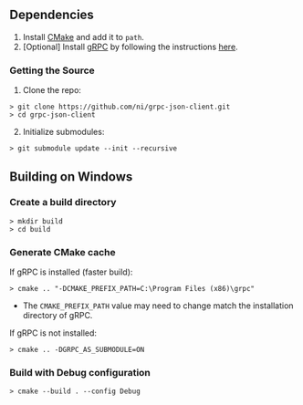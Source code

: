 ## Dependencies

1. Install [CMake](https://cmake.org/) and add it to `path`.
2. [Optional] Install [gRPC](https://github.com/grpc/grpc) by following the instructions
[here](https://github.com/grpc/grpc/blob/master/BUILDING.md).

### Getting the Source

1. Clone the repo:
```
> git clone https://github.com/ni/grpc-json-client.git
> cd grpc-json-client
```
2. Initialize submodules:
```
> git submodule update --init --recursive
```

## Building on Windows

### Create a build directory

```
> mkdir build
> cd build
```

### Generate CMake cache

If gRPC is installed (faster build):
```
> cmake .. "-DCMAKE_PREFIX_PATH=C:\Program Files (x86)\grpc"
```
- The `CMAKE_PREFIX_PATH` value may need to change match the installation directory of gRPC.

If gRPC is not installed:
```
> cmake .. -DGRPC_AS_SUBMODULE=ON
```

### Build with Debug configuration

```
> cmake --build . --config Debug
```